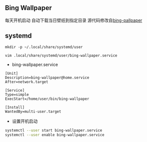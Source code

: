## Bing Wallpaper

每天开机启动 自动下载当日壁纸到指定目录
源代码修改自[bing-pallpaper](https://github.com/TimothyYe/bing-wallpaper)

## systemd
```
mkdir -p ~/.local/share/systemd/user

vim .local/share/systemd/user/bing-wallpaper.service 

```

- bing-wallpaper.service
```text
[Unit]
Description=bing-wallpaper@home.service
After=network.target

[Service]
Type=simple
ExecStart=/home/user/bin/bing-wallpaper

[Install]
WantedBy=multi-user.target
```
- 设置开机启动
```bash
systemctl --user start bing-wallpaper.service
systemctl --user enable bing-wallpaper.service 
```
